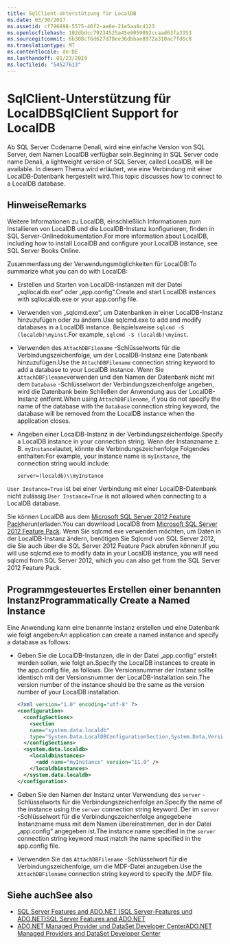 ```yaml
---
title: SqlClient-Unterstützung für LocalDB
ms.date: 03/30/2017
ms.assetid: cf796898-5575-46f2-ae6e-21e5aa8c4123
ms.openlocfilehash: 102dbdcc79234525a45e9059092ccaad63fa3353
ms.sourcegitcommit: 6b308cf6d627d78ee36dbbae8972a310ac7fd6c8
ms.translationtype: MT
ms.contentlocale: de-DE
ms.lasthandoff: 01/23/2019
ms.locfileid: "54527613"
---
```

# <a name="sqlclient-support-for-localdb"></a><span data-ttu-id="caf35-102">SqlClient-Unterstützung für LocalDB</span><span class="sxs-lookup"><span data-stu-id="caf35-102">SqlClient Support for LocalDB</span></span>
<span data-ttu-id="caf35-103">Ab SQL Server Codename Denali, wird eine einfache Version von SQL Server, dem Namen LocalDB verfügbar sein.</span><span class="sxs-lookup"><span data-stu-id="caf35-103">Beginning in SQL Server code name Denali, a lightweight version of SQL Server, called LocalDB, will be available.</span></span> <span data-ttu-id="caf35-104">In diesem Thema wird erläutert, wie eine Verbindung mit einer LocalDB-Datenbank hergestellt wird.</span><span class="sxs-lookup"><span data-stu-id="caf35-104">This topic discusses how to connect to a LocalDB database.</span></span>  
  
## <a name="remarks"></a><span data-ttu-id="caf35-105">Hinweise</span><span class="sxs-lookup"><span data-stu-id="caf35-105">Remarks</span></span>  
 <span data-ttu-id="caf35-106">Weitere Informationen zu LocalDB, einschließlich Informationen zum Installieren von LocalDB und die LocalDB-Instanz konfigurieren, finden in SQL Server-Onlinedokumentation.</span><span class="sxs-lookup"><span data-stu-id="caf35-106">For more information about LocalDB, including how to install LocalDB and configure your LocalDB instance, see SQL Server Books Online.</span></span>  
  
 <span data-ttu-id="caf35-107">Zusammenfassung der Verwendungsmöglichkeiten für LocalDB:</span><span class="sxs-lookup"><span data-stu-id="caf35-107">To summarize what you can do with LocalDB:</span></span>  
  
-   <span data-ttu-id="caf35-108">Erstellen und Starten von LocalDB-Instanzen mit der Datei „sqllocaldb.exe“ oder „app.config“.</span><span class="sxs-lookup"><span data-stu-id="caf35-108">Create and start LocalDB instances with sqllocaldb.exe or your app.config file.</span></span>  
  
-   <span data-ttu-id="caf35-109">Verwenden von „sqlcmd.exe“, um Datenbanken in einer LocalDB-Instanz hinzuzufügen oder zu ändern.</span><span class="sxs-lookup"><span data-stu-id="caf35-109">Use sqlcmd.exe to add and modify databases in a LocalDB instance.</span></span> <span data-ttu-id="caf35-110">Beispielsweise `sqlcmd -S (localdb)\myinst`.</span><span class="sxs-lookup"><span data-stu-id="caf35-110">For example, `sqlcmd -S (localdb)\myinst`.</span></span>  
  
-   <span data-ttu-id="caf35-111">Verwenden des `AttachDBFilename` -Schlüsselworts für die Verbindungszeichenfolge, um der LocalDB-Instanz eine Datenbank hinzuzufügen.</span><span class="sxs-lookup"><span data-stu-id="caf35-111">Use the `AttachDBFilename` connection string keyword to add a database to your LocalDB instance.</span></span> <span data-ttu-id="caf35-112">Wenn Sie `AttachDBFilename`verwenden und den Namen der Datenbank nicht mit dem `Database` -Schlüsselwort der Verbindungszeichenfolge angeben, wird die Datenbank beim Schließen der Anwendung aus der LocalDB-Instanz entfernt.</span><span class="sxs-lookup"><span data-stu-id="caf35-112">When using `AttachDBFilename`, if you do not specify the name of the database with the `Database` connection string keyword, the database will be removed from the LocalDB instance when the application closes.</span></span>  
  
-   <span data-ttu-id="caf35-113">Angeben einer LocalDB-Instanz in der Verbindungszeichenfolge.</span><span class="sxs-lookup"><span data-stu-id="caf35-113">Specify a LocalDB instance in your connection string.</span></span> <span data-ttu-id="caf35-114">Wenn der Instanzname z. B. `myInstance`lautet, könnte die Verbindungszeichenfolge Folgendes enthalten:</span><span class="sxs-lookup"><span data-stu-id="caf35-114">For example, your instance name is `myInstance`, the connection string would include:</span></span>  
  
    ```  
    server=(localdb)\\myInstance  
    ```  
  
 <span data-ttu-id="caf35-115">`User Instance=True` ist bei einer Verbindung mit einer LocalDB-Datenbank nicht zulässig.</span><span class="sxs-lookup"><span data-stu-id="caf35-115">`User Instance=True` is not allowed when connecting to a LocalDB database.</span></span>  
  
 <span data-ttu-id="caf35-116">Sie können LocalDB aus dem [Microsoft SQL Server 2012 Feature Pack](https://www.microsoft.com/download/en/details.aspx?id=29065)herunterladen.</span><span class="sxs-lookup"><span data-stu-id="caf35-116">You can download LocalDB from [Microsoft SQL Server 2012 Feature Pack](https://www.microsoft.com/download/en/details.aspx?id=29065).</span></span> <span data-ttu-id="caf35-117">Wenn Sie sqlcmd.exe verwenden möchten, um Daten in der LocalDB-Instanz ändern, benötigen Sie Sqlcmd von SQL Server 2012, die Sie auch über die SQL Server 2012 Feature Pack abrufen können.</span><span class="sxs-lookup"><span data-stu-id="caf35-117">If you will use sqlcmd.exe to modify data in your LocalDB instance, you will need sqlcmd from SQL Server 2012, which you can also get from the SQL Server 2012 Feature Pack.</span></span>  
  
## <a name="programmatically-create-a-named-instance"></a><span data-ttu-id="caf35-118">Programmgesteuertes Erstellen einer benannten Instanz</span><span class="sxs-lookup"><span data-stu-id="caf35-118">Programmatically Create a Named Instance</span></span>  
 <span data-ttu-id="caf35-119">Eine Anwendung kann eine benannte Instanz erstellen und eine Datenbank wie folgt angeben:</span><span class="sxs-lookup"><span data-stu-id="caf35-119">An application can create a named instance and specify a database as follows:</span></span>  
  
-   <span data-ttu-id="caf35-120">Geben Sie die LocalDB-Instanzen, die in der Datei „app.config“ erstellt werden sollen, wie folgt an.</span><span class="sxs-lookup"><span data-stu-id="caf35-120">Specify the LocalDB instances to create in the app.config file, as follows.</span></span>  <span data-ttu-id="caf35-121">Die Versionsnummer der Instanz sollte identisch mit der Versionsnummer der LocalDB-Installation sein.</span><span class="sxs-lookup"><span data-stu-id="caf35-121">The version number of the instance should be the same as the version number of your LocalDB installation.</span></span>  
  
    ```xml  
    <?xml version="1.0" encoding="utf-8" ?>  
    <configuration>  
      <configSections>  
        <section  
        name="system.data.localdb"  
        type="System.Data.LocalDBConfigurationSection,System.Data,Version=4.0.0.0,Culture=neutral,PublicKeyToken=b77a5c561934e089"/>  
      </configSections>  
      <system.data.localdb>  
        <localdbinstances>  
          <add name="myInstance" version="11.0" />  
        </localdbinstances>  
      </system.data.localdb>  
    </configuration>  
    ```  
  
-   <span data-ttu-id="caf35-122">Geben Sie den Namen der Instanz unter Verwendung des `server` -Schlüsselworts für die Verbindungszeichenfolge an.</span><span class="sxs-lookup"><span data-stu-id="caf35-122">Specify the name of the instance using the `server` connection string keyword.</span></span>  <span data-ttu-id="caf35-123">Der im `server` -Schlüsselwort für die Verbindungszeichenfolge angegebene Instanzname muss mit dem Namen übereinstimmen, der in der Datei „app.config“ angegeben ist.</span><span class="sxs-lookup"><span data-stu-id="caf35-123">The instance name specified in the `server` connection string keyword must match the name specified in the app.config file.</span></span>  
  
-   <span data-ttu-id="caf35-124">Verwenden Sie das `AttachDBFilename` -Schlüsselwort für die Verbindungszeichenfolge, um die MDF-Datei anzugeben.</span><span class="sxs-lookup"><span data-stu-id="caf35-124">Use the `AttachDBFilename` connection string keyword to specify the .MDF file.</span></span>  
  
## <a name="see-also"></a><span data-ttu-id="caf35-125">Siehe auch</span><span class="sxs-lookup"><span data-stu-id="caf35-125">See also</span></span>
- [<span data-ttu-id="caf35-126">SQL Server Features and ADO.NET (SQL Server-Features und ADO.NET)</span><span class="sxs-lookup"><span data-stu-id="caf35-126">SQL Server Features and ADO.NET</span></span>](../../../../../docs/framework/data/adonet/sql/sql-server-features-and-adonet.md)
- [<span data-ttu-id="caf35-127">ADO.NET Managed Provider und DataSet Developer Center</span><span class="sxs-lookup"><span data-stu-id="caf35-127">ADO.NET Managed Providers and DataSet Developer Center</span></span>](https://go.microsoft.com/fwlink/?LinkId=217917)
